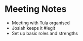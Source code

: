 # Meeting Notes

- Meeting with Tula organised
- Josiah keeps it #legit
- Set up basic roles and strengths
